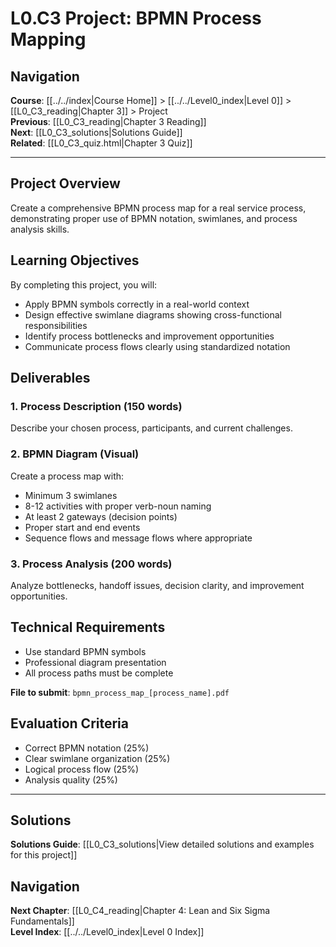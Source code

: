 # L0.C3 Project: BPMN Process Mapping

## Navigation
**Course**: [[../../index|Course Home]] > [[../../Level0_index|Level 0]] > [[L0_C3_reading|Chapter 3]] > Project  
**Previous**: [[L0_C3_reading|Chapter 3 Reading]]  
**Next**: [[L0_C3_solutions|Solutions Guide]]  
**Related**: [[L0_C3_quiz.html|Chapter 3 Quiz]]

---

## Project Overview

Create a comprehensive BPMN process map for a real service process, demonstrating proper use of BPMN notation, swimlanes, and process analysis skills.

## Learning Objectives

By completing this project, you will:
- Apply BPMN symbols correctly in a real-world context
- Design effective swimlane diagrams showing cross-functional responsibilities
- Identify process bottlenecks and improvement opportunities
- Communicate process flows clearly using standardized notation

## Deliverables

### 1. Process Description (150 words)
Describe your chosen process, participants, and current challenges.

### 2. BPMN Diagram (Visual)
Create a process map with:
- Minimum 3 swimlanes
- 8-12 activities with proper verb-noun naming
- At least 2 gateways (decision points)
- Proper start and end events
- Sequence flows and message flows where appropriate

### 3. Process Analysis (200 words)
Analyze bottlenecks, handoff issues, decision clarity, and improvement opportunities.

## Technical Requirements
- Use standard BPMN symbols
- Professional diagram presentation
- All process paths must be complete

**File to submit**: `bpmn_process_map_[process_name].pdf`

## Evaluation Criteria
- Correct BPMN notation (25%)
- Clear swimlane organization (25%)
- Logical process flow (25%)
- Analysis quality (25%)

---

## Solutions
**Solutions Guide**: [[L0_C3_solutions|View detailed solutions and examples for this project]]  

## Navigation
**Next Chapter**: [[L0_C4_reading|Chapter 4: Lean and Six Sigma Fundamentals]]  
**Level Index**: [[../../Level0_index|Level 0 Index]]
